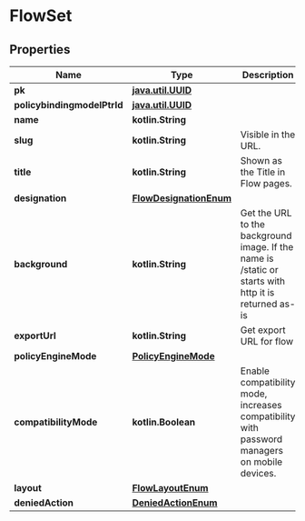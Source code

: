
# FlowSet

## Properties
Name | Type | Description | Notes
------------ | ------------- | ------------- | -------------
**pk** | [**java.util.UUID**](java.util.UUID.md) |  |  [readonly]
**policybindingmodelPtrId** | [**java.util.UUID**](java.util.UUID.md) |  |  [readonly]
**name** | **kotlin.String** |  | 
**slug** | **kotlin.String** | Visible in the URL. | 
**title** | **kotlin.String** | Shown as the Title in Flow pages. | 
**designation** | [**FlowDesignationEnum**](FlowDesignationEnum.md) |  | 
**background** | **kotlin.String** | Get the URL to the background image. If the name is /static or starts with http it is returned as-is |  [readonly]
**exportUrl** | **kotlin.String** | Get export URL for flow |  [readonly]
**policyEngineMode** | [**PolicyEngineMode**](PolicyEngineMode.md) |  |  [optional]
**compatibilityMode** | **kotlin.Boolean** | Enable compatibility mode, increases compatibility with password managers on mobile devices. |  [optional]
**layout** | [**FlowLayoutEnum**](FlowLayoutEnum.md) |  |  [optional]
**deniedAction** | [**DeniedActionEnum**](DeniedActionEnum.md) |  |  [optional]



